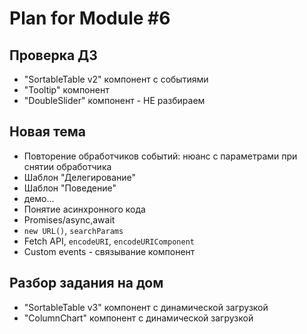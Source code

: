 # Plan for Module #6

## Проверка ДЗ 

* "SortableTable v2" компонент c событиями
* "Tooltip" компонент
* "DoubleSlider" компонент - НЕ разбираем

## Новая тема 

* Повторение обработчиков событий: нюанс с параметрами при снятии обработчика
* Шаблон "Делегирование"
* Шаблон "Поведение"
* демо...
* Понятие асинхронного кода
* Promises/async,await
* `new URL()`, `searchParams`
* Fetch API, `encodeURI`, `encodeURIComponent`
* Custom events - связывание компонент

## Разбор задания на дом

* "SortableTable v3" компонент c динамической загрузкой
* "ColumnChart" компонент c динамической загрузкой
